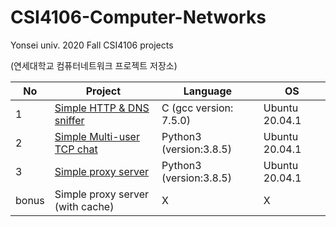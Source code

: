 # CSI4106-Computer-Networks
Yonsei univ. 2020 Fall CSI4106 projects

(연세대학교 컴퓨터네트워크 프로젝트 저장소)

|No | Project | Language | OS |
|---|---------|----------|----|
|1 | [Simple HTTP & DNS sniffer](https://github.com/rim0703/CSI4106-Computer-Networks/tree/main/Simple%20HTTP%26DNS%20sniffer) |C (gcc version: 7.5.0)| Ubuntu 20.04.1|
|2 | [Simple Multi-user TCP chat](https://github.com/rim0703/CSI4106-Computer-Networks/tree/main/Simple%20Multi-user%20TCP%20chat)|Python3 (version:3.8.5) |Ubuntu 20.04.1 |
|3 | [Simple proxy server](https://github.com/rim0703/CSI4106-Computer-Networks/tree/main/Simple%20proxy%20server)|Python3 (version:3.8.5) | Ubuntu 20.04.1 |
|bonus | Simple proxy server (with cache)| X | X|
